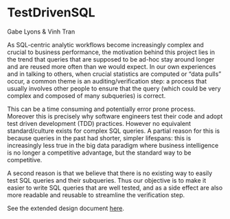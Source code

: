 TestDrivenSQL
=============

Gabe Lyons & Vinh Tran

As SQL-centric analytic workflows become increasingly complex and crucial to business performance, the motivation behind this project lies in the trend that queries that are supposed to be ad-hoc stay around longer and are reused more often than we would expect. In our own experiences and in talking to others, when crucial statistics are computed or “data pulls” occur, a common theme is an auditing/verification step: a process that usually involves other people to ensure that the query (which could be very complex and composed of many subqueries) is correct.

This can be a time consuming and potentially error prone process. Moreover this is precisely why software engineers test their code and adopt test driven development (TDD) practices. However no equivalent standard/culture exists for complex SQL queries. A partial reason for this is because queries in the past had shorter, simpler lifespans: this is increasingly less true in the big data paradigm where business intelligence is no longer a competitive advantage, but the standard way to be competitive.

A second reason is that we believe that there is no existing way to easily test SQL queries and their subqueries. Thus our objective is to make it easier to write SQL queries that are well tested, and as a side effect are also more readable and reusable to streamline the verification step.

See the extended design document [here](https://docs.google.com/a/brown.edu/document/d/1SwvQI0xNGceb6pPAVCSY1QwPuD3PHWRqfcE--dezs24/edit?usp=sharing).
